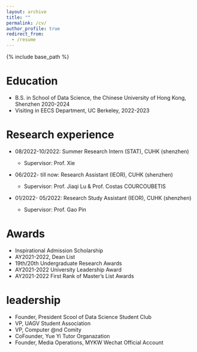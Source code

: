 ```yaml
---
layout: archive
title: ""
permalink: /cv/
author_profile: true
redirect_from:
  - /resume
---
```


{% include base_path %}

Education
=====
* B.S. in School of Data Science, the Chinese University of Hong Kong, Shenzhen 2020-2024
* Visiting in EECS Department, UC Berkeley, 2022-2023

Research experience
======
* 08/2022-10/2022: Summer Research Intern (STAT), CUHK (shenzhen)
  * Supervisor: Prof. Xie

* 06/2022- till now: Research Assistant (IEOR), CUHK (shenzhen)
   * Supervisor: Prof. Jiaqi Lu & Prof. Costas COURCOUBETIS 

* 01/2022- 05/2022: Research Study Assistant (IEOR), CUHK (shenzhen)
   * Supervisor: Prof. Gao Pin  

Awards
======
* Inspirational Admission Scholarship
* AY2021-2022, Dean List
* 19th/20th Undergraduate Research Awards
* AY2021-2022 University Leadership Award
* AY2021-2022 First Rank of Master’s List Awards

  
leadership
=====
* Founder, President Scool of Data Science Student Club
* VP, UAGV Student Association
* VP, Computer @nd Comity
* CoFounder, Yue Yi Tutor Organazation
* Founder, Media Operations, MYKW Wechat Official Account
